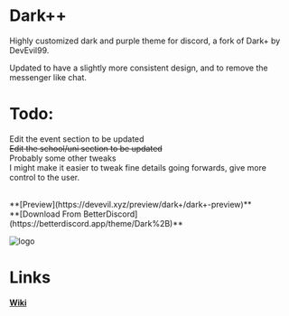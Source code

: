 # Dark++
Highly customized dark and purple theme for discord, a fork of Dark+ by DevEvil99.

Updated to have a slightly more consistent design, and to remove the messenger like chat.<br>

# Todo: 
Edit the event section to be updated<br>
~~Edit the school/uni section to be updated~~<br>
Probably some other tweaks<br>
I might make it easier to tweak fine details going forwards, give more control to the user.<br>

<br>
**[Preview](https://devevil.xyz/preview/dark+/dark+-preview)** <br>
**[Download From BetterDiscord](https://betterdiscord.app/theme/Dark%2B)**

![logo](https://cdn.discordapp.com/attachments/468141324906921984/874594243161755709/Dark.jpg)

# Links
**[Wiki](https://github.com/LordNoisy/DarkPlusPlus-Discord-Theme/wiki)**
